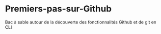# Premiers-pas-sur-Github
Bac à sable autour de la découverte des fonctionnalités Github et de git en CLI
